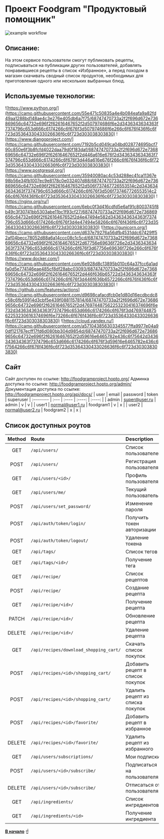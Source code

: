 <a id="anchor"></a>
# Проект Foodgram "Продуктовый помощник"
![example workflow](https://github.com/ase77/yamdb_final/actions/workflows/yamdb_workflow.yml/badge.svg)
## Описание:
На этом сервисе пользователи смогут публиковать рецепты, подписываться на публикации других пользователей, добавлять понравившиеся рецепты в список «Избранное», а перед походом в магазин скачивать сводный список продуктов, необходимых для приготовления одного или нескольких выбранных блюд.
## Используемые технологии:
![https://www.python.org/](https://camo.githubusercontent.com/55e471c50835a4e4b084eafa9a82fd49aa1288bd148ae4c3e276e405db6a7f75/68747470733a2f2f696d672e736869656c64732e696f2f62616467652f2d507974686f6e2d3436343634363f7374796c653d666c6174266c6f676f3d507974686f6e266c6f676f436f6c6f723d35364330433026636f6c6f723d303038303830)
![https://www.djangoproject.com/](https://camo.githubusercontent.com/7192b5cd049ca04bd028774695bcf790c850e6f3b8fcfd4022daa79d0f183daf/68747470733a2f2f696d672e736869656c64732e696f2f62616467652f2d446a616e676f2d3436343634363f7374796c653d666c6174266c6f676f3d446a616e676f266c6f676f436f6c6f723d35364330433026636f6c6f723d303038303830)
![https://www.postgresql.org/](https://camo.githubusercontent.com/35940080ac4c53d288ec41ca11367e98b56e34fb1007ec9e8178c0e032407d88/68747470733a2f2f696d672e736869656c64732e696f2f62616467652f2d506f737467726553514c2d3436343634363f7374796c653d666c6174266c6f676f3d506f737467726553514c266c6f676f436f6c6f723d35364330433026636f6c6f723d303038303830)
![https://nginx.org/ru/](https://camo.githubusercontent.com/6ebc0f3d416cdfd5e6af91c8003745f8b49c3f30741bb5303abe11bc1f93cf27/68747470733a2f2f696d672e736869656c64732e696f2f62616467652f2d4e47494e582d3436343634363f7374796c653d666c6174266c6f676f3d4e47494e58266c6f676f436f6c6f723d35364330433026636f6c6f723d303038303830)
![https://gunicorn.org/](https://camo.githubusercontent.com/d637e79276a56dfb4531ddc67429ff52af04becc78052d88a6a14ccc08c1c5cd/68747470733a2f2f696d672e736869656c64732e696f2f62616467652f2d67756e69636f726e2d3436343634363f7374796c653d666c6174266c6f676f3d67756e69636f726e266c6f676f436f6c6f723d35364330433026636f6c6f723d303038303830)
![https://www.docker.com/](https://camo.githubusercontent.com/6e928d8c13895b010c64a37fcc6a1adfa0d5e774146eae485cf8df28abc03093/68747470733a2f2f696d672e736869656c64732e696f2f62616467652f2d446f636b65722d3436343634363f7374796c653d666c6174266c6f676f3d446f636b6572266c6f676f436f6c6f723d35364330433026636f6c6f723d303038303830)
![https://github.com/features/actions](https://camo.githubusercontent.com/d9698cafacdfcb0e1d80d16ecdbcdc8c58c6fb59914d3cbf5e439f0881157814/68747470733a2f2f696d672e736869656c64732e696f2f62616467652f2d476974487562253230416374696f6e732d3436343634363f7374796c653d666c6174266c6f676f3d476974487562253230616374696f6e73266c6f676f436f6c6f723d35364330433026636f6c6f723d303038303830)
![https://cloud.yandex.ru/](https://camo.githubusercontent.com/a571043856303345577ffa9977e04a90df121767ecff17fd6d080bb304d9854d/68747470733a2f2f696d672e736869656c64732e696f2f62616467652f2d59616e6465782e436c6f75642d3436343634363f7374796c653d666c6174266c6f676f3d59616e6465782e436c6f7564266c6f676f436f6c6f723d35364330433026636f6c6f723d303038303830)

## Сайт

Сайт доступен по ссылке: http://foodgramproject.hopto.org/
Админка доступка по ссылке: http://foodgramproject.hopto.org/admin/
Документация доступка по ссылке: http://foodgramproject.hopto.org/api/docs/
| user | email | password | token | superuser |
  :--------  | :--- | :---- | :----: | :----: |
| admin | super@user.ru | admin | v | v |
| user1 | normal@user1.ru | foodgram1 | v | х |
| user2 | normal@user2.ru | foodgram2 | х | х |


## Список доступных роутов
| Method| Route | Description |
  :--------:  | :--- | :---- |
| GET | `/api/users/` | Список пользователей |
| POST | `/api/users/` | Регистрация пользователя |
| GET | `/api/users/<id>/` | Профиль пользователя |
| GET | `/api/users/me/` | Текущий пользователь |
| POST | `/api/users/set_password/` | Изменение пароля |
| POST | `/api/auth/token/login/` | Получить токен авторизации |
| POST | `/api/auth/token/logout/` | Удаление токена |
| GET | `/api/tags/` | Cписок тегов |
| GET | `/api/tags/<id>/` | Получение тега |
| GET | `/api/recipe/` | Список рецептов |
| POST | `/api/recipe/` | Создание рецепта |
| GET | `/api/recipe/<id>/` | Получение рецепта |
| PATCH | `/api/recipe/<id>/` | Обновление рецепта |
| DELETE | `/api/recipe/<id>/` | Удаление рецепта |
| GET | `/api/recipes/download_shopping_cart/` | Скачать список покупок |
| POST | `/api/recipes/<id>/shopping_cart/` | Добавить рецепт в список покупок |
| POST | `/api/recipes/<id>/shopping_cart/` | Удалить рецепт из списка покупок |
| POST | `/api/recipes/<id>/favorite/` | Добавить рецепт в избранное |
| DELETE | `/api/recipes/<id>/favorite/` | Удалить рецепт из избранного |
| GET | `/api/users/subscriptions/` | Мои подписки |
| POST | `/api/users/<id>/subscribe/` | Подписаться на пользователя |
| DELETE | `/api/users/<id>/subscribe/` | Отписаться от пользователя |
| GET | `/api/ingredients/` | Список ингредиентов |
| GET | `/api/ingredients/<id>` | Получение ингредиента |

[__В начало__](#anchor) :point_up:
